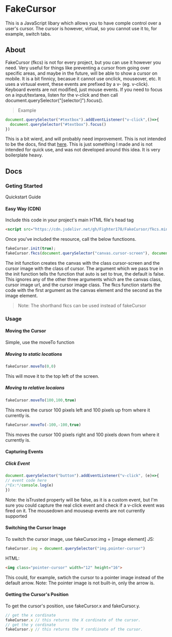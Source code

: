 # FakeCursor
This is a JavaScript libary which allows you to have comple control over a user's cursor. The cursor is however, virtual, so you cannot use it to, for example, switch tabs. 

## About
FakeCursor (fkcs) is not for every project, but you can use it however you need. Very useful for things like preventing a cursor from going over specific areas, and maybe in the future, will be able to show a cursor on mobile. It is a bit finnicy, becasue it cannot use onclick, mouseover, etc. It uses a virtuual event, these events are prefixed by a v- (eg. v-click). Keyboard events are not modified, just mouse events. If you need to focus on a input/textarea, listen for the v-click and then call document.querySelector("[selector]").focus(). 
> Example
```js
document.querySelector("#textbox").addEventListener("v-click",()=>{
  document.querySelector("#textbox").focus()
})
```
This is a bit wierd, and will probably need improvement. This is not intended to be the docs, find that [here](https://github.com/TheTrueLuckyCoder/FakeCursor/blob/main/README.md#docs).
This is just something I made and is not intended for quick use, and was not developed around this idea. It is very boilerplate heavy. 


## Docs
### Geting Started
Quickstart Guide
#### Easy Way (CDN)
Include this code in your project's main HTML file's head tag
```html
<script src="https://cdn.jsdelivr.net/gh/Fighter178/FakeCursor/fkcs.min.js"></script>
```
Once you've included the resource, call the below functioons. 
```js
fakeCursor.init(true);
fakeCursor.fkcs(document.querySelector("canvas.cursor-screen"), document.querySelector("img.cursor"));
```
The init function creates the canvas with the class cursor-screen and the cursor image with the class of cursor. The argument which we pass true in the init function tells the function that auto is set to true, the default is false. This ignores any of the other three arguments which are the canvas class, cursor image url, and the cursor image class. The fkcs function starts the code with the first argument as the canvas element and the second as the image element. 

> Note: The shorthand fkcs can be used instead of fakeCursor

### Usage
#### Moving the Cursor
Simple, use the moveTo function
##### Moving to static locations
```js
fakeCursor.moveTo(0,0)
```
This will move it to the top left of the screen. 
##### Moving to relative locaions 
```js
fakeCursor.moveTo(100,100,true)
```
This moves the cursor 100 pixels left and 100 pixels up from where it currently is. 
```js
fakeCursor.moveTo(-100,-100,true)
```
This moves the cursor 100 pixels right and 100 pixels down from where it currently is.
#### Capturing Events
##### Click Event
```js
document.querySelector("button").addEventListener("v-click", (e)=>{
// event code here
/*Ex:*/console.log(e)
})
```
Note: the isTrusted property will be false, as it is a custom event, but I'm sure you could capture the real click event and check if a v-click event was fired on it. The mousedown and mouseup events are not currently supported 
#### Switching the Cursor Image
To switch the cursor image, use fakeCursor.img = [image element]
JS:
```js
fakeCursor.img = document.querySelector("img.pointer-cursor")
```
HTML:
```html
<img class="pointer-cursor" width="12" height="16">
```
This could, for example, swtich the cursor to a pointer image instead of the default arrow. Note: The pointer image is not built-in, only the arrow is. 
#### Getting the Cursor's Position
To get the cursor's position, use fakeCursor.x and fakeCursor.y.
```js
// get the x cordinate
fakeCursor.x // this returns the X cordinate of the cursor.
// get the y cordinate
fakeCursor.y // this returns the Y cordiinate of the cursor.
```

